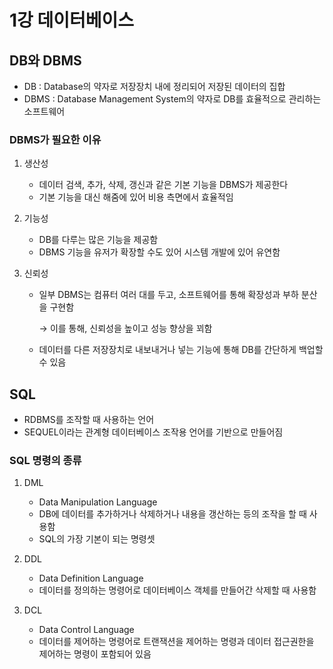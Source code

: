 # 1강 데이터베이스

## DB와 DBMS

- DB : Database의 약자로 저장장치 내에 정리되어 저장된 데이터의 집합
- DBMS : Database Management System의 약자로 DB를 효율적으로 관리하는 소프트웨어

### DBMS가 필요한 이유

1. 생산성
    - 데이터 검색, 추가, 삭제, 갱신과 같은 기본 기능을 DBMS가 제공한다
    - 기본 기능을 대신 해줌에 있어 비용 측면에서 효율적임

2. 기능성
    - DB를 다루는 많은 기능을 제공함
    - DBMS 기능을 유저가 확장할 수도 있어 시스템 개발에 있어 유연함

3. 신뢰성
    - 일부 DBMS는 컴퓨터 여러 대를 두고, 소프트웨어를 통해 확장성과 부하 분산을 구현함

      → 이를 통해, 신뢰성을 높이고 성능 향상을 꾀함

    - 데이터를 다른 저장장치로 내보내거나 넣는 기능에 통해 DB를 간단하게 백업할 수 있음

## SQL

- RDBMS를 조작할 때 사용하는 언어
- SEQUEL이라는 관계형 데이터베이스 조작용 언어를 기반으로 만들어짐

### SQL 명령의 종류

1. DML
    - Data Manipulation Language
    - DB에 데이터를 추가하거나 삭제하거나 내용을 갱산하는 등의 조작을 할 때 사용함
    - SQL의 가장 기본이 되는 명령셋

1. DDL
    - Data Definition Language
    - 데이터를 정의하는 명령어로 데이터베이스 객체를 만들어간 삭제할 때 사용함

1. DCL
    - Data Control Language
    - 데이터를 제어하는 명령어로 트랜잭션을 제어하는 명령과 데이터 접근권한을 제어하는 명령이 포함되어 있음
